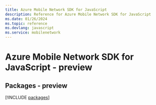 ```yaml
---
title: Azure Mobile Network SDK for JavaScript
description: Reference for Azure Mobile Network SDK for JavaScript
ms.date: 01/26/2024
ms.topic: reference
ms.devlang: javascript
ms.service: mobilenetwork
---
```

# Azure Mobile Network SDK for JavaScript - preview
## Packages - preview
[!INCLUDE [packages](mobile-network-index.md)]
